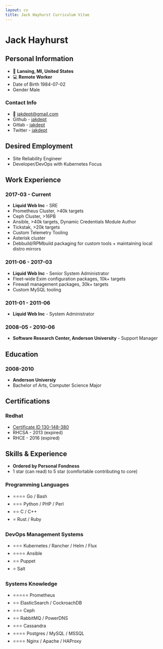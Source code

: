 ```yaml
---
layout: cv
title: Jack Hayhurst Curriculum Vitae
---
```


# Jack Hayhurst

## Personal Information

- 📍 __Lansing, MI, United States__
- 💻 __Remote Worker__
- Date of Birth 1984-07-02
- Gender Male

### Contact Info

- 📧 [jakdept@gmail.com](mailto:jakdept@gmail.com)
- Github - [jakdept](https://github.com/jakdept)
- Gitlab - [jakdept](https://gitlab.com/jakdept)
- Twitter - [jakdept](https://twitter.com/jakdept)

## Desired Employment

- Site Reliability Engineer
- Developer/DevOps with Kubernetes Focus

## Work Experience

### 2017-03 - Current

- __Liquid Web Inc__ - SRE
- Prometheus Cluster, >40k targets
- Ceph Cluster, >16PB
- Ansible, >40k targets, Dynamic Credentials Module Author
- Tickstak, >20k targets
- Custom Telemetry Tooling
- Asterisk cluster
- Debbuild/RPMbuild packaging for custom tools + maintaining local distro mirrors


### 2011-06 - 2017-03

- __Liquid Web Inc__ - Senior System Administrator
- Fleet-wide Exim configuration packages, 10k+ targets
- Firewall management packages, 30k+ targets
- Custom MySQL tooling

### 2011-01 - 2011-06

- __Liquid Web Inc__ - System Administrator

### 2008-05 - 2010-06

- __Software Research Center, Anderson University__ - Support Manager

## Education

### 2008-2010

- __Anderson Universiy__
- Bachelor of Arts, Computer Science Major

## Certifications

### Redhat

- [Certificate ID 130-148-380](https://rhtapps.redhat.com/verify?certId=130-148-380)
- RHCSA - 2013 (expired)
- RHCE - 2016 (expired)

## Skills & Experience

- __Ordered by Personal Fondness__
- 1 star (can read) to 5 star (comfortable contributing to core)

### Programming Languages

- ⭐️️⭐️️️⭐⭐️️ Go / Bash
- ⭐️⭐️⭐️ Python / PHP / Perl
- ️⭐⭐️ C / C++
- ⭐️ Rust / Ruby

### DevOps Management Systems

- ️⭐️️️⭐⭐️️ Kubernetes / Rancher / Helm / Flux
- ️⭐️⭐️️️⭐⭐️️ Ansible
- ️⭐️⭐️️ Puppet
- ⭐️️️️ Salt

### Systems Knowledge

- ⭐⭐️⭐️️️⭐⭐️️ Prometheus
- ⭐️⭐️️ ElasticSearch / CockroachDB
- ️⭐️️️⭐⭐️️ Ceph
- ️⭐⭐️️ RabbitMQ / PowerDNS
- ⭐️️️️⭐⭐️️ Cassandra
- ⭐️️️️⭐⭐⭐️️️ Postgres / MySQL / MSSQL
- ⭐️️️️⭐⭐⭐️️️ Nginx / Apache / HAProxy

<!-- ### Footer

Last updated: May 2021 -->
